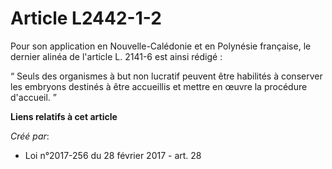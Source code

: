 # Article L2442-1-2

Pour son application en Nouvelle-Calédonie et en Polynésie française, le  dernier alinéa de l'article L. 2141-6 est ainsi
rédigé : 

“ Seuls des organismes à but non lucratif peuvent être habilités à  conserver les embryons destinés à être accueillis et
mettre en œuvre la  procédure d'accueil. ”

**Liens relatifs à cet article**

_Créé par_:

  - Loi n°2017-256 du 28 février 2017 - art. 28
